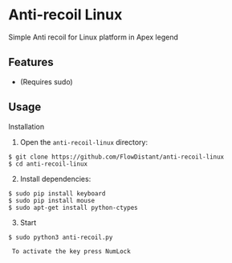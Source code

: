 
Anti-recoil Linux
=====

Simple Anti recoil for Linux platform in Apex legend


## Features

- (Requires sudo)

## Usage
   Installation

   1. Open the `anti-recoil-linux` directory:
   
   ```
   $ git clone https://github.com/FlowDistant/anti-recoil-linux
   $ cd anti-recoil-linux
   ```
   2. Install dependencies:
   ```
   $ sudo pip install keyboard
   $ sudo pip install mouse
   $ sudo apt-get install python-ctypes
   ```
   3. Start 
   ```
   $ sudo python3 anti-recoil.py
   
    To activate the key press NumLock
